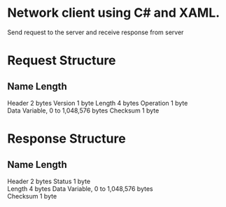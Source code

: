 
# Network client using C# and XAML. 
Send request to the server and receive response from server


# Request Structure
## Name	Length	
Header	2 bytes	
Version	1 byte
Length	4 bytes	
Operation	1 byte	
Data	Variable, 0 to 1,048,576 bytes
Checksum	1 byte	


# Response Structure
## Name	Length	
Header	2 bytes
Status	1 byte	
Length	4 bytes	
Data	Variable, 0 to 1,048,576 bytes	
Checksum	1 byte	
